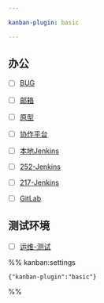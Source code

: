 ```yaml
---

kanban-plugin: basic

---
```


## 办公

- [ ] [BUG](http://192.168.11.34/index.php?m=my&f=bug)
- [ ] [邮箱](https://qiye.163.com/login/)
- [ ] [原型](http://192.168.11.34/ppd/yanglidong/test/?cps=expand&nav=1&ha=0&la=0&fc=1&out=1)
- [ ] [协作平台](https://192.168.10.180/pages/viewpage.action?pageId=47185944)
- [ ] [本地Jenkins](http://localhost:8080/)
- [ ] [252-Jenkins](http://192.168.10.252:8080/)
- [ ] [217-Jenkins](http://192.168.10.217:8080/)
- [ ] [GitLab](http://192.168.10.217:8080/view/%E5%BA%94%E7%94%A8%E6%94%AF%E6%92%91-%E8%AD%A6%E5%8A%A1%E7%89%88-3.0/)


## 测试环境

- [ ] [运维-测试](https://bj.police.everknow.cn:4463/home)




%% kanban:settings
```
{"kanban-plugin":"basic"}
```
%%